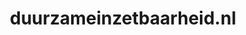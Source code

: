 ---
layout: post
title:  "duurzameinzetbaarheid.nl"
internal_url:  "/dutchgov/duurzameinzetbaarheid.nl.html"
categories: dutchgov
---